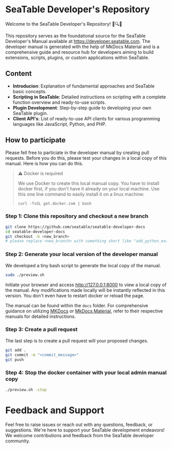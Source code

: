 # SeaTable Developer's Repository

Welcome to the SeaTable Developer's Repository! 🌊🔍✨

This repository serves as the foundational source for the SeaTable Developer's Manual available at https://developer.seatable.com. The developer manual is generated with the help of MkDocs Material and is a comprehensive guide and resource hub for developers aiming to build extensions, scripts, plugins, or custom applications within SeaTable.

## Content

- **Introducion**: Explanation of fundamental approaches and SeaTable basic concepts.
- **Scripting in SeaTable**: Detailed instructions on scripting with a complete function overview and ready-to-use scripts.
- **Plugin Development**: Step-by-step guide to developing your own SeaTable plugin.
- **Client API's**: List of ready-to-use API clients for various programming languages like JavaScript, Python, and PHP.

## How to participate

Please fell free to particiate in the developer manual by creating pull requests. Before you do this, please test your changes in a local copy of this manual. Here is how you can do this.

> :warning: Docker is required
>
> We use Docker to create this local manual copy. You have to install docker first, if you don't have it already on your local machine. Use this one line command to easily install it on a linux machine:
>
> `curl -fsSL get.docker.com | bash`

### Step 1: Clone this repository and checkout a new branch

```bash
git clone https://github.com/seatable/seatable-developer-docs
cd seatable-developer-docs
git checkout -b <new_branch>
# please replace <new_branch> with something short like "add_python_example"
```

### Step 2: Generate your local version of the developer manual

We developed a tiny bash script to generate the local copy of the manual.

```bash
sudo ./preview.sh
```

Initiate your browser and access http://127.0.0.1:8000 to view a local copy of the manual. Any modifications made locally will be instantly reflected in this version. You don't even have to restart docker or reload the page.

The manual can be found within the `docs` folder. For comprehensive guidance on utilizing [MKDocs](https://www.mkdocs.org/user-guide/) or [MkDocs Material](https://squidfunk.github.io/mkdocs-material/), refer to their respective manuals for detailed instructions.

### Step 3: Create a pull request

The last step is to create a pull request will your proposed changes.

```bash
git add .
git commit -m "<commit_message>"
git push
```

### Step 4: Stop the docker container with your local admin manual copy

```bash
./preview.sh -stop
```

# Feedback and Support

Feel free to raise issues or reach out with any questions, feedback, or suggestions. We're here to support your SeaTable development endeavors! We welcome contributions and feedback from the SeaTable developer community.
